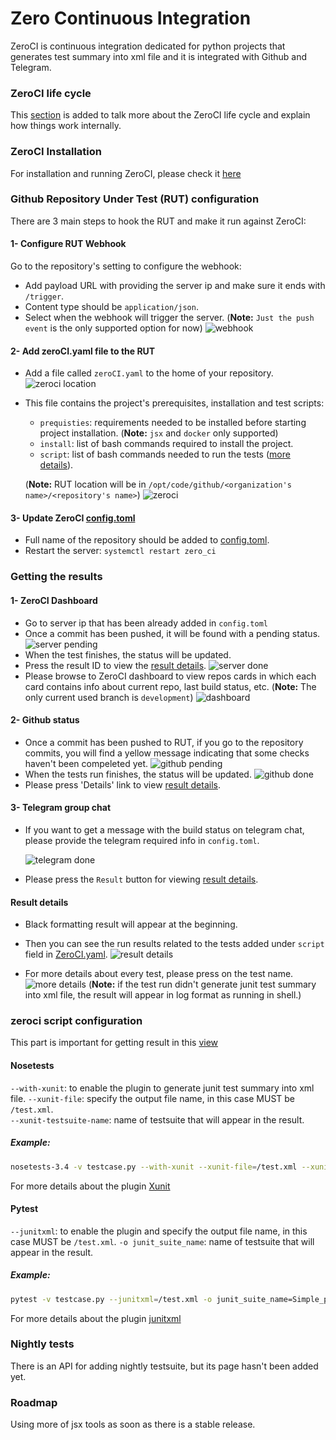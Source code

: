 # Zero Continuous Integration

ZeroCI is continuous integration dedicated for python projects that generates test summary into xml file and it is integrated with Github and Telegram.

### ZeroCI life cycle

This [section](/docs/life_cycle.md) is added to talk more about the ZeroCI life cycle and explain how things work internally.

### ZeroCI Installation

For installation and running ZeroCI, please check it [here](/docs/installation.md)

### Github Repository Under Test (RUT) configuration

There are 3 main steps to hook the RUT and make it run against ZeroCI:

#### 1- Configure RUT Webhook

Go to the repository's setting to configure the webhook:

- Add payload URL with providing the server ip and make sure it ends with `/trigger`.
- Content type should be `application/json`.
- Select when the webhook will trigger the server. (**Note:** `Just the push event` is the only supported option for now)
![webhook](/docs/Images/webhook.png)

#### 2- Add zeroCI.yaml file to the RUT

- Add a file called `zeroCI.yaml` to the home of your repository.
  ![zeroci location](/docs/Images/repo_home.png)
- This file contains the project's prerequisites, installation and test scripts:
  - `prequisties`: requirements needed to be installed before starting project installation.
    (**Note:** `jsx` and `docker` only supported)
  - `install`: list of bash commands required to install the project.
  - `script`: list of bash commands needed to run the tests ([more details](#zeroci-script-configuration)).

  (**Note:** RUT location will be in `/opt/code/github/<organization's name>/<repository's name>`)
![zeroci](/docs/Images/zeroci.png)

#### 3- Update ZeroCI [config.toml](config.toml)

- Full name of the repository should be added to [config.toml](config.toml).
- Restart the server: `systemctl restart zero_ci`

### Getting the results

#### 1- ZeroCI Dashboard

- Go to server ip that has been already added in `config.toml`
- Once a commit has been pushed, it will be found with a pending status.
  ![server pending](/docs/Images/server_pending.png)
- When the test finishes, the status will be updated.
- Press the result ID to view the [result details](#result-details).
  ![server done](/docs/Images/server_done.png)
- Please browse to ZeroCI dashboard to view repos cards in which each card contains  info about current repo, last build status, etc. (**Note:** The only current used branch is `development`)
  ![dashboard](/docs/Images/dashboard.png)

#### 2- Github status

- Once a commit has been pushed to RUT, if you go to the repository commits, you will find a yellow message indicating that some checks haven't been compeleted yet.
  ![github pending](/docs/Images/github_pending.png)
- When the tests run finishes, the status will be updated.
  ![github done](/docs/Images/github_done.png)
- Please press 'Details' link to view [result details](#result-details).

#### 3- Telegram group chat

- If you want to get a message with the build status on telegram chat, please provide the telegram required info in  `config.toml`.

  ![telegram done](/docs/Images/telegram_done.png)
- Please press the `Result` button for viewing [result details](#result-details).

#### Result details

- Black formatting result will appear at the beginning.
- Then you can see the run results related to the tests added under `script` field in [ZeroCI.yaml](#2--zerociyaml).
  ![result details](/docs/Images/result_details.png)

- For more details about every test, please press on the test name.
  ![more details](/docs/Images/more_details.png)
  (**Note:** if the test run didn't generate junit test summary into xml file, the result will appear in log format as running in shell.)

### zeroci script configuration

This part is important for getting result in this [view](#result-details)

#### Nosetests

`--with-xunit`: to enable the plugin to generate junit test summary into xml file.
`--xunit-file`: specify the output file name, in this case MUST be `/test.xml`.  
`--xunit-testsuite-name`: name of testsuite that will appear in the result.

##### Example:

```bash
nosetests-3.4 -v testcase.py --with-xunit --xunit-file=/test.xml --xunit-testsuite-name=Simple_nosetest
```

For more details about the plugin [Xunit](https://nose.readthedocs.io/en/latest/plugins/xunit.html)

#### Pytest

`--junitxml`: to enable the plugin and specify the output file name, in this case MUST be `/test.xml`.
`-o junit_suite_name`: name of testsuite that will appear in the result.

##### Example:

```bash
pytest -v testcase.py --junitxml=/test.xml -o junit_suite_name=Simple_pytest
```

For more details about the plugin [junitxml](https://docs.pytest.org/en/latest/usage.html#creating-junitxml-format-files)

### Nightly tests

There is an API for adding nightly testsuite, but its page hasn't been added yet.

### Roadmap

Using more of jsx tools as soon as there is a stable release.
